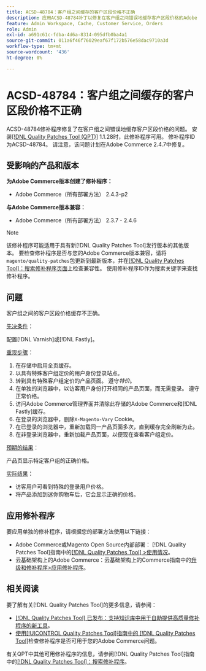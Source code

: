 ```yaml
---
title: ACSD-48784：客户组之间缓存的客户区段价格不正确
description: 应用ACSD-48784补丁以修复在客户组之间错误地缓存客户区段价格的Adobe Commerce问题。
feature: Admin Workspace, Cache, Customer Service, Orders
role: Admin
exl-id: a691c61c-fdba-4d6a-8314-095dfb0ba4a1
source-git-commit: 011a6f46f76029eaf67f172b576e58dac9710a3d
workflow-type: tm+mt
source-wordcount: '436'
ht-degree: 0%

---
```


# ACSD-48784：客户组之间缓存的客户区段价格不正确

ACSD-48784修补程序修复了在客户组之间错误地缓存客户区段价格的问题。 安装[[!DNL Quality Patches Tool (QPT)]](https://experienceleague.adobe.com/en/docs/commerce-operations/tools/quality-patches-tool/quality-patches-tool-to-self-serve-quality-patches) 1.1.28时，此修补程序可用。 修补程序ID为ACSD-48784。 请注意，该问题计划在Adobe Commerce 2.4.7中修复。

## 受影响的产品和版本

**为Adobe Commerce版本创建了修补程序：**

* Adobe Commerce（所有部署方法） 2.4.3-p2

**与Adobe Commerce版本兼容：**

* Adobe Commerce（所有部署方法） 2.3.7 - 2.4.6

>[!NOTE]
>
>该修补程序可能适用于具有新[!DNL Quality Patches Tool]发行版本的其他版本。 要检查修补程序是否与您的Adobe Commerce版本兼容，请将`magento/quality-patches`包更新到最新版本，并在[[!DNL Quality Patches Tool]：搜索修补程序页面](https://experienceleague.adobe.com/tools/commerce-quality-patches/index.html)上检查兼容性。 使用修补程序ID作为搜索关键字来查找修补程序。

## 问题

客户组之间的客户区段价格缓存不正确。

<u>先决条件</u>：

配置[!DNL Varnish]或[!DNL Fastly]。

<u>重现步骤</u>：

1. 在存储中启用全页缓存。
1. 以具有特殊客户组定价的用户身份登录站点。
1. 转到具有特殊客户组定价的产品页面。 遵守&#x200B;*特价*。
1. 在单独的浏览器中，以访客用户身份打开相同的产品页面，而无需登录。 遵守正常价格。
1. 访问Adobe Commerce管理界面并清除此存储的Adobe Commerce和[!DNL Fastly]缓存。
1. 在登录的浏览器中，删除`X-Magento-Vary` Cookie。
1. 在已登录的浏览器中，重新加载同一产品页面多次，直到缓存完全刷新为止。
1. 在非登录浏览器中，重新加载产品页面，以便现在查看客户组定价。

<u>预期的结果</u>：

产品页显示特定客户组的正确价格。

<u>实际结果</u>：

* 访客用户可看到特殊的登录用户价格。
* 将产品添加到迷你购物车后，它会显示正确的价格。

## 应用修补程序

要应用单独的修补程序，请根据您的部署方法使用以下链接：

* Adobe Commerce或Magento Open Source内部部署： [!DNL Quality Patches Tool]指南中的[[!DNL Quality Patches Tool] >使用情况](/help/tools/quality-patches-tool/usage.md)。
* 云基础架构上的Adobe Commerce：云基础架构上的Commerce指南中的[升级和修补程序>应用修补程序](https://experienceleague.adobe.com/docs/commerce-cloud-service/user-guide/develop/upgrade/apply-patches.html)。

## 相关阅读

要了解有关[!DNL Quality Patches Tool]的更多信息，请参阅：

* [[!DNL Quality Patches Tool] 已发布：支持知识库中用于自助提供高质量修补程序的新工具](https://experienceleague.adobe.com/en/docs/commerce-operations/tools/quality-patches-tool/quality-patches-tool-to-self-serve-quality-patches)。
* [使用[!UICONTROL Quality Patches Tool]指南中的 [!DNL Quality Patches Tool]](/help/tools/quality-patches-tool/patches-available-in-qpt/check-patch-for-magento-issue-with-magento-quality-patches.md)检查修补程序是否可用于您的Adobe Commerce问题。


有关QPT中其他可用修补程序的信息，请参阅[!DNL Quality Patches Tool]指南中的[[!DNL Quality Patches Tool]：搜索修补程序](https://experienceleague.adobe.com/tools/commerce-quality-patches/index.html)。

